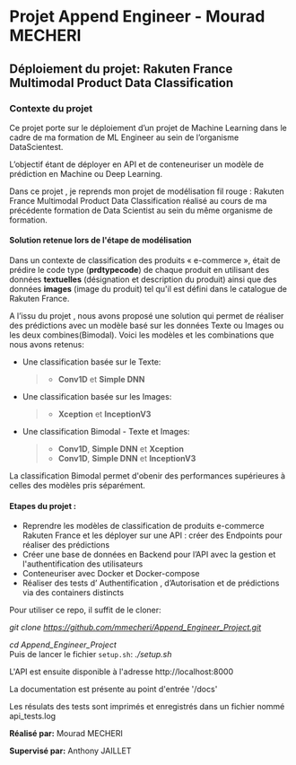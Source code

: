 # Projet Append Engineer - Mourad MECHERI
## Déploiement du projet: Rakuten France Multimodal Product Data Classification
 
 
### Contexte du projet

Ce projet porte sur le déploiement d’un projet de Machine Learning dans le cadre de ma formation de ML Engineer au sein de l’organisme DataScientest. 

L’objectif étant de déployer en API et de conteneuriser un modèle de prédiction en Machine ou Deep Learning. 

Dans ce projet , je reprends mon projet de modélisation fil rouge : Rakuten France Multimodal Product Data Classification réalisé au cours de ma précédente formation de Data Scientist au sein du même organisme de formation. 

#### Solution retenue lors de l'étape de modélisation

Dans un contexte de classification des produits « e-commerce », était de prédire le code type (**prdtypecode**) de chaque produit en utilisant des données **textuelles** (désignation et description du produit) ainsi que des données **images** (image du produit) tel qu'il est défini dans le catalogue de Rakuten France.


A l’issu du projet , nous avons proposé une solution qui permet de réaliser des prédictions avec un modèle basé sur les données Texte ou Images ou les deux combines(Bimodal). 
Voici les modèles et les combinations que nous avons retenus:

-	Une classification basée sur le Texte: 
     >- **Conv1D** et **Simple DNN**
     
-	Une classification basée sur les Images: 
	 >-  **Xception** et **InceptionV3**
-	Une classification Bimodal - Texte et Images:

     >- **Conv1D**, **Simple DNN** et **Xception**  
     >- **Conv1D**, **Simple DNN** et **InceptionV3**
     
La classification Bimodal permet d'obenir des performances supérieures à celles des modèles pris séparément.

#### Etapes du projet  :
-	Reprendre les modèles de classification de produits e-commerce Rakuten France et les déployer sur une API :  créer des Endpoints pour réaliser des prédictions
-	Créer une base de données en Backend pour l’API avec la gestion et l'authentification des utilisateurs 
-	Conteneuriser avec Docker et Docker-compose
-	Réaliser des tests  d’ Authentification , d’Autorisation  et de prédictions via des containers distincts



Pour utiliser ce repo, il suffit de le cloner: 

*git clone https://github.com/mmecheri/Append_Engineer_Project.git*

*cd Append_Engineer_Project* </br>
Puis de lancer le fichier `setup.sh`: *./setup.sh* </br> 

L'API est ensuite disponible à l'adresse http://localhost:8000

La documentation est présente au point d'entrée '/docs'

Les résulats des tests sont imprimés et enregistrés dans un fichier nommé api_tests.log 


**Réalisé par:** 
  Mourad MECHERI

**Supervisé par:**
  Anthony JAILLET

